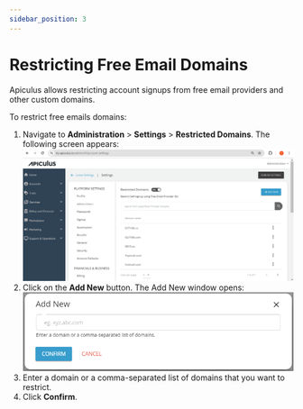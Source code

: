 ```yaml
---
sidebar_position: 3
---
```

# Restricting Free Email Domains

Apiculus allows restricting account signups from free email providers and other custom domains. 

To restrict free emails domains:
1. Navigate to **Administration** > **Settings** > **Restricted Domains**. The following screen appears:
    ![restrict free emails](img/restrictfreeemails.png)
2. Click on the **Add New** button. The Add New window opens:
   ![restrict free emails](img/restrictfreeemails2.png)
3. Enter a domain or a comma-separated list of domains that you want to restrict.
4. Click **Confirm**.








